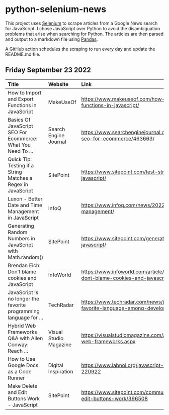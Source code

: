 # python-selenium-news

This project uses [Selenium](https://www.seleniumhq.org/) to scrape articles from a Google News search for JavaScript.
I chose JavaScript over Python to avoid the disambiguation problems that arise when searching for Python.
The articles are then parsed and output to a markdown file using [Pandas](https://pandas.pydata.org/).

A GitHub action schedules the scraping to run every day and update the README.md file.

## Friday September 23 2022


| Title                                                             | Website                | Link                                                                                          |
|:------------------------------------------------------------------|:-----------------------|:----------------------------------------------------------------------------------------------|
| How to Import and Export Functions in JavaScript                  | MakeUseOf              | https://www.makeuseof.com/how-to-import-and-export-functions-in-javascript/                   |
| Basics Of JavaScript SEO For Ecommerce: What You Need To ...      | Search Engine Journal  | https://www.searchenginejournal.com/basics-of-javascript-seo-for-ecommerce/463663/            |
| Quick Tip: Testing if a String Matches a Regex in JavaScript      | SitePoint              | https://www.sitepoint.com/test-string-match-regex-javascript/                                 |
| Luxon - Better Date and Time Management in JavaScript             | InfoQ                  | https://www.infoq.com/news/2022/09/luxon-date-management/                                     |
| Generating Random Numbers in JavaScript with Math.random()        | SitePoint              | https://www.sitepoint.com/generate-random-numbers-javascript/                                 |
| Brendan Eich: Don’t blame cookies and JavaScript                  | InfoWorld              | https://www.infoworld.com/article/3673292/brendan-eich-dont-blame-cookies-and-javascript.html |
| JavaScript is no longer the favorite programming language for ... | TechRadar              | https://www.techradar.com/news/javascript-no-longer-the-favorite-language-among-developers    |
| Hybrid Web Frameworks Q&A with Allen Conway: Reach ...            | Visual Studio Magazine | https://visualstudiomagazine.com/articles/2022/09/19/hybrid-web-frameworks.aspx               |
| How to Use Google Docs as a Code Runner                           | Digital Inspiration    | https://www.labnol.org/javascript-code-in-google-docs-220922                                  |
| Make Delete and Edit Buttons Work - JavaScript                    | SitePoint              | https://www.sitepoint.com/community/t/make-delete-and-edit-buttons-work/396508                |